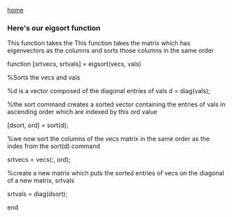 [home](/README.md)

### Here's our eigsort function 
This function takes the 
This function takes the matrix which has eigenvectors as the columns and sorts those columns in the same order

function [srtvecs, srtvals] = eigsort(vecs, vals)

%Sorts the vecs and vals 

%d is a vector composed of the diagonal entries of vals
d = diag(vals);

%the sort command creates a sorted vector containing the entries of vals in ascending order which are indexed by this ord value

[dsort, ord] = sort(d);

%we now sort the columns of the vecs matrix in the same order as the index from the sort(d) command

srtvecs = vecs(:, ord); 

%create a new matrix which puts the sorted entries of vecs on the diagonal of a new matrix, srtvals

srtvals = diag(dsort);

end
